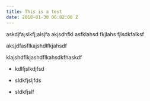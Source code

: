 ```yaml
---
title: This is a test
date: 2018-01-30 06:02:00 Z
---
```


askdjfa;slkfj;alsjfa akjsdhfkl asfklahsd fkjlahs fjlsdkfalksf

aksjdfasflkajshdlfkjahsdf

klajshdflkjashdflkahsdkfhaskdf 

* kdlfjslkdjfsd

* sldkfjsljfds

* sldkfjslf